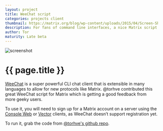 ```yaml
---
layout: project
title: WeeChat script
categories: projects client
thumbnail: https://matrix.org/blog/wp-content/uploads/2015/04/Screen-Shot-2015-04-22-at-21.43.01-400x284.png
description: For fans of command line interfaces, a nice Matrix script for WeeChat, an IRSSI like CLI
author: Tor
maturity: Late beta
---
```


![screenshot](https://matrix.org/blog/wp-content/uploads/2015/04/Screen-Shot-2015-04-22-at-21.43.01.png "{{ page.title }}")

# {{ page.title }}
[WeeChat](http://weechat.org/) is a super powerful CLI chat client that is extensible in many languages to allow for new protocols like Matrix. @torhve contributed this great WeeChat script for Matrix which is getting a good feedback from more geeky users.

To use it, you will need to sign up for a Matrix account on a server using the [Console Web](./matrix-console.html) or [Vector](./vector.html) clients, as WeeChat doesn’t support registration yet.

To run it, grab the code from [@torhve's github repo](https://github.com/torhve/weechat-matrix-protocol-script).
